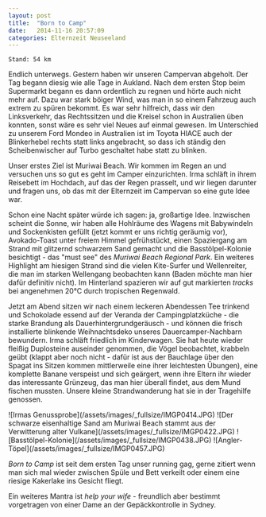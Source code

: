 ```yaml
---
layout: post
title:  "Born to Camp"
date:   2014-11-16 20:57:09
categories: Elternzeit Neuseeland
---
```

	Stand: 54 km

Endlich unterwegs. Gestern haben wir unseren Campervan abgeholt. Der Tag begann diesig wie alle Tage in Aukland. Nach dem ersten Stop beim Supermarkt begann es dann ordentlich zu regnen und hörte auch nicht mehr auf. Dazu war stark böiger Wind, was man in so einem Fahrzeug auch extrem zu spüren bekommt. Es war sehr hilfreich, dass wir den Linksverkehr, das Rechtssitzen und die Kreisel schon in Australien üben konnten, sonst wäre es sehr viel Neues auf einmal gewesen. Im Unterschied zu unserem Ford Mondeo in Australien ist im Toyota HIACE auch der Blinkerhebel rechts statt links angebracht, so dass ich ständig den Scheibenwischer auf Turbo geschaltet habe statt zu blinken.

Unser erstes Ziel ist Muriwai Beach. Wir kommen im Regen an und versuchen uns so gut es geht im Camper einzurichten. Irma schläft in ihrem Reisebett im Hochdach, auf das der Regen prasselt, und wir liegen darunter und fragen uns, ob das mit der Elternzeit im Campervan so eine gute Idee war.

Schon eine Nacht später würde ich sagen: ja, großartige Idee. Inzwischen scheint die Sonne, wir haben alle Hohlräume des Wagens mit Babywindeln und Sockenkisten gefüllt (jetzt kommt er uns richtig geräumig vor), Avokado-Toast unter freiem Himmel gefrühstückt, einen Spaziergang am Strand mit glitzernd schwarzem Sand gemacht und die Basstölpel-Kolonie besichtigt - das "must see" des *Muriwai Beach Regional Park*.
Ein weiteres Highlight am hiesigen Strand sind die vielen Kite-Surfer und Wellenreiter, die man im starken Wellengang beobachten kann (Baden möchte man hier dafür definitiv nicht). Im Hinterland spazieren wir auf gut markierten *tracks* bei angenehmen 20°C durch tropischen Regenwald.

Jetzt am Abend sitzen wir nach einem leckeren Abendessen Tee trinkend und Schokolade essend auf der Veranda der Campingplatzküche - die starke Brandung als Dauerhintergrundgeräusch - und können die frisch installierte blinkende Weihnachtsdeko unseres Dauercamper-Nachbarn bewundern.
Irma schläft friedlich im Kinderwagen. Sie hat heute wieder fleißig Duplosteine auseinder genommen, die Vögel beobachtet, krabbeln geübt (klappt aber noch nicht - dafür ist aus der Bauchlage über den Spagat ins Sitzen kommen mittlerweile eine ihrer leichtesten Übungen), eine komplette Banane verspeist und sich geärgert, wenn ihre Eltern ihr wieder das interessante Grünzeug, das man hier überall findet, aus dem Mund fischen mussten. Unsere kleine Strandwanderung hat sie in der Tragehilfe genossen.

<div class="carousel">
![Irmas Genussprobe](/assets/images/_fullsize/IMGP0414.JPG)
![Der schwarze eisenhaltige Sand am Muriwai Beach stammt aus der Verwitterung alter Vulkane](/assets/images/_fullsize/IMGP0422.JPG)
![Basstölpel-Kolonie](/assets/images/_fullsize/IMGP0438.JPG)
![Angler-Töpel](/assets/images/_fullsize/IMGP0457.JPG)
</div>

*Born to Camp* ist seit dem ersten Tag unser running gag, gerne zitiert wenn man sich mal wieder zwischen Spüle und Bett verkeilt oder einem eine riesige Kakerlake ins Gesicht fliegt.

Ein weiteres Mantra ist *help your wife* - freundlich aber bestimmt vorgetragen von einer Dame an der Gepäckkontrolle in Sydney.
